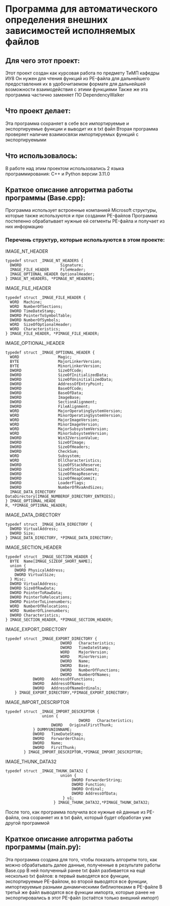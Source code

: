 # Программа для автоматического определения внешних зависимостей исполняемых файлов
## Для чего этот проект:
Этот проект создан как курсовая работа по предмету ТиМП кафедры ИУ8
Он нужен для чтения функций из PE-файла для дальнейшего предоставления их в удобочитаемом формате для дальнейшей возможности взаимодействия с этими функциями
Также же эта программа частично заменяет ПО DependencyWalker

## Что проект делает:
Эта программа сохраняет в себе все импортируемые и экспортируемые функции и выводит их в txt файл
Вторая программа проверяет наличие взаимосвязи импортируемых функций с экспортируемыми

## Что использовалось:
В работе над этим проектом использовались 2 языка программирования: C++ и Python версии 3.11.0

## Краткое описание алгоритма работы программы (Base.cpp):
Программа использует встроенные компанией Microsoft структуры, которые также используются и при создании PE-файлов
Программа постепенно обрабатывает нужные ей сегменты PE-файла и получает из них информацию

### Перечень структур, которые используются в этом проекте:
IMAGE_NT_HEADER
```
typedef struct _IMAGE_NT_HEADERS {
  DWORD                 Signature;
  IMAGE_FILE_HEADER     FileHeader;
  IMAGE_OPTIONAL_HEADER OptionalHeader;
} IMAGE_NT_HEADERS, *PIMAGE_NT_HEADERS;
```
IMAGE_FILE_HEADER
```
typedef struct _IMAGE_FILE_HEADER {
  WORD  Machine;
  WORD  NumberOfSections;
  DWORD TimeDateStamp;
  DWORD PointerToSymbolTable;
  DWORD NumberOfSymbols;
  WORD  SizeOfOptionalHeader;
  WORD  Characteristics;
} IMAGE_FILE_HEADER, *PIMAGE_FILE_HEADER;
```
IMAGE_OPTIONAL_HEADER
```
typedef struct _IMAGE_OPTIONAL_HEADER {
  WORD                 Magic;
  BYTE                 MajorLinkerVersion;
  BYTE                 MinorLinkerVersion;
  DWORD                SizeOfCode;
  DWORD                SizeOfInitializedData;
  DWORD                SizeOfUninitializedData;
  DWORD                AddressOfEntryPoint;
  DWORD                BaseOfCode;
  DWORD                BaseOfData;
  DWORD                ImageBase;
  DWORD                SectionAlignment;
  DWORD                FileAlignment;
  WORD                 MajorOperatingSystemVersion;
  WORD                 MinorOperatingSystemVersion;
  WORD                 MajorImageVersion;
  WORD                 MinorImageVersion;
  WORD                 MajorSubsystemVersion;
  WORD                 MinorSubsystemVersion;
  DWORD                Win32VersionValue;
  DWORD                SizeOfImage;
  DWORD                SizeOfHeaders;
  DWORD                CheckSum;
  WORD                 Subsystem;
  WORD                 DllCharacteristics;
  DWORD                SizeOfStackReserve;
  DWORD                SizeOfStackCommit;
  DWORD                SizeOfHeapReserve;
  DWORD                SizeOfHeapCommit;
  DWORD                LoaderFlags;
  DWORD                NumberOfRvaAndSizes;
  IMAGE_DATA_DIRECTORY DataDirectory[IMAGE_NUMBEROF_DIRECTORY_ENTRIES];
} IMAGE_OPTIONAL_HEADE
R, *PIMAGE_OPTIONAL_HEADER;
```
IMAGE_DATA_DIRECTORY
```
typedef struct _IMAGE_DATA_DIRECTORY {
  DWORD VirtualAddress;
  DWORD Size;
} IMAGE_DATA_DIRECTORY, *PIMAGE_DATA_DIRECTORY;
```
IMAGE_SECTION_HEADER
```
typedef struct _IMAGE_SECTION_HEADER {
  BYTE  Name[IMAGE_SIZEOF_SHORT_NAME];
  union {
    DWORD PhysicalAddress;
    DWORD VirtualSize;
  } Misc;
  DWORD VirtualAddress;
  DWORD SizeOfRawData;
  DWORD PointerToRawData;
  DWORD PointerToRelocations;
  DWORD PointerToLinenumbers;
  WORD  NumberOfRelocations;
  WORD  NumberOfLinenumbers;
  DWORD Characteristics;
} IMAGE_SECTION_HEADER, *PIMAGE_SECTION_HEADER;
```
IMAGE_EXPORT_DIRECTORY
```
typedef struct _IMAGE_EXPORT_DIRECTORY {
                		DWORD   Characteristics;
                		DWORD   TimeDateStamp;
                		WORD    MajorVersion;
                		WORD    MinorVersion;
                		DWORD   Name;
                		DWORD   Base;
                		DWORD   NumberOfFunctions;
                		DWORD   NumberOfNames;
			DWORD   AddressOfFunctions;
			DWORD   AddressOfNames;
			DWORD   AddressOfNameOrdinals;
	} IMAGE_EXPORT_DIRECTORY,*PIMAGE_EXPORT_DIRECTORY;
```
IMAGE_IMPORT_DESCRIPTOR
```
typedef struct _IMAGE_IMPORT_DESCRIPTOR {
               	union {
                             	DWORD   Characteristics;
			     	DWORD   OriginalFirstThunk; 
			} DUMMYUNIONNAME;
			DWORD   TimeDateStamp;
			DWORD   ForwarderChain;
			DWORD   Name;
			DWORD   FirstThunk;
		} IMAGE_IMPORT_DESCRIPTOR,*PIMAGE_IMPORT_DESCRIPTOR;
```
IMAGE_THUNK_DATA32
```
typedef struct _IMAGE_THUNK_DATA32 {
                		union {
                	         DWORD ForwarderString;
                	         DWORD Function;
                	         DWORD Ordinal;
                	         DWORD AddressOfData;
                	     } u1;
                	 } IMAGE_THUNK_DATA32,*PIMAGE_THUNK_DATA32;
```

После того, как программа получила все нужные ей данные из PE-файла, она созраняет их в txt файл, который будет обработан уже другой программой

## Краткое описание алгоритма работы программы (main.py):
Эта программа создана для того, чтобы показать алгоритм того, как можно обрабатывать далее данные, полученные в результате работы Base.cpp
В ней полученный ранее txt файл разбивается на ещё несколько txt файлов: в первый выводятся все функции, экспортируемые PE-файлом, во второй выводятся все функции, импортируемые разными динамическими библиотеками в PE-файле
В третьй же файл выводятся все функции импорта, которые ранее не экспортировались в этот PE-файл (остаётся только внешний импорт)
